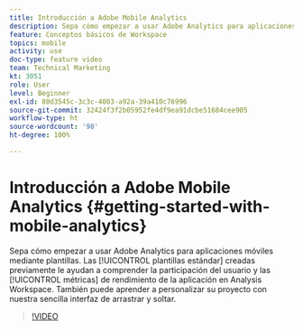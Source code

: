 ```yaml
---
title: Introducción a Adobe Mobile Analytics
description: Sepa cómo empezar a usar Adobe Analytics para aplicaciones móviles mediante plantillas. Las plantillas estándar creadas previamente le ayudan a comprender la participación del usuario y las métricas de rendimiento de la aplicación en Analysis Workspace. También puede aprender a personalizar su proyecto con nuestra sencilla interfaz de arrastrar y soltar.
feature: Conceptos básicos de Workspace
topics: mobile
activity: use
doc-type: feature video
team: Technical Marketing
kt: 3051
role: User
level: Beginner
exl-id: 80d3545c-3c3c-4003-a92a-39a410c76996
source-git-commit: 32424f3f2b05952fe4df9ea91dcbe51684cee905
workflow-type: ht
source-wordcount: '98'
ht-degree: 100%

---
```


# Introducción a Adobe Mobile Analytics {#getting-started-with-mobile-analytics}

Sepa cómo empezar a usar Adobe Analytics para aplicaciones móviles mediante plantillas. Las [!UICONTROL plantillas estándar] creadas previamente le ayudan a comprender la participación del usuario y las [!UICONTROL métricas] de rendimiento de la aplicación en Analysis Workspace. También puede aprender a personalizar su proyecto con nuestra sencilla interfaz de arrastrar y soltar.

>[!VIDEO](https://video.tv.adobe.com/v/27826/?quality=12)
